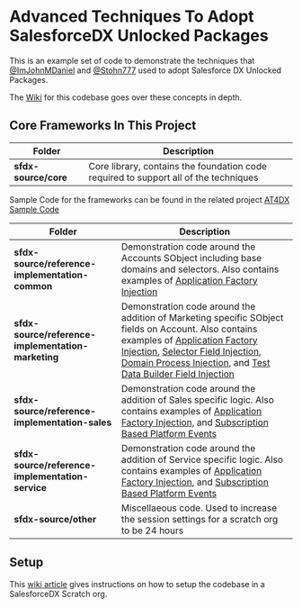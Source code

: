 # Advanced Techniques To Adopt SalesforceDX Unlocked Packages
This is an example set of code to demonstrate the techniques that [@ImJohnMDaniel](https://twitter.com/ImJohnMDaniel) and [@Stohn777](https://twitter.com/stohn777) used to adopt Salesforce DX Unlocked Packages.

The [Wiki](https://github.com/apex-enterprise-patterns/at4dx/wiki) for this codebase goes over these concepts in depth.

Core Frameworks In This Project
-------------------------------
| Folder | Description |
| ------ | ----------- |
| **sfdx-source/core** | Core library, contains the foundation code required to support all of the techniques  |

Sample Code for the frameworks can be found in the related project [AT4DX Sample Code](https://github.com/apex-enterprise-patterns/at4dx-samplecode)


| Folder | Description |
| ------ | ----------- |
| **sfdx-source/reference-implementation-common** | Demonstration code around the Accounts SObject including base domains and selectors.  Also contains examples of [Application Factory Injection](https://github.com/apex-enterprise-patterns/at4dx/wiki/Application-Factory-Injection) |
| **sfdx-source/reference-implementation-marketing** | Demonstration code around the addition of Marketing specific SObject fields on Account.  Also contains examples of [Application Factory Injection](https://github.com/apex-enterprise-patterns/at4dx/wiki/Application-Factory-Injection), [Selector Field Injection](https://github.com/apex-enterprise-patterns/at4dxs/wiki/Selector-Field-Injection), [Domain Process Injection](https://github.com/apex-enterprise-patterns/at4dx/wiki/Domain-Process-Injection), and [Test Data Builder Field Injection](https://github.com/apex-enterprise-patterns/at4dx/wiki/Test-Data-Builder-Field-Injection) |
| **sfdx-source/reference-implementation-sales** | Demonstration code around the addition of Sales specific logic.  Also contains examples of [Application Factory Injection](https://github.com/apex-enterprise-patterns/at4dx/wiki/Application-Factory-Injection), and [Subscription Based Platform Events](https://github.com/apex-enterprise-patterns/at4dx/wiki/Subscription-Based-Platform-Events)  |
| **sfdx-source/reference-implementation-service** | Demonstration code around the addition of Service specific logic.  Also contains examples of [Application Factory Injection](https://github.com/apex-enterprise-patterns/at4dx/wiki/Application-Factory-Injection), and [Subscription Based Platform Events](https://github.com/apex-enterprise-patterns/at4dx/wiki/Subscription-Based-Platform-Events) |
| **sfdx-source/other** | Miscellaeous code.  Used to increase the session settings for a scratch org to be 24 hours |

Setup
-----
This [wiki article](https://github.com/apex-enterprise-patterns/at4dx/wiki/Environment-Setup) gives instructions on how to setup the codebase in a SalesforceDX Scratch org.



